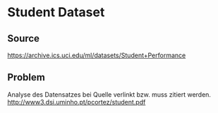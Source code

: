 # Student Dataset

## Source
https://archive.ics.uci.edu/ml/datasets/Student+Performance

## Problem
Analyse des Datensatzes bei Quelle verlinkt bzw. muss zitiert werden.
http://www3.dsi.uminho.pt/pcortez/student.pdf